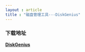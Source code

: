 ```yaml
---
layout : article
title : "磁盘管理工具---DiskGenius"
---
```


### 下载地址

**[DiskGenius](https://pan.baidu.com/s/1tMft09DxcIHFMCFPKS6jzQ?pwd=et8n)**

